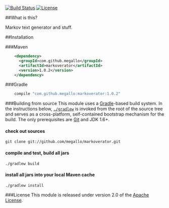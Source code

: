 [![Build Status](http://img.shields.io/travis/megallo/markoverator.svg)](https://travis-ci.org/megallo/markoverator) [![License](http://img.shields.io/badge/license-apache%202-brightgreen.svg)](https://github.com/megallo/markoverator/blob/master/LICENSE)

##What is this?

Markov text generator and stuff.

##Installation

###Maven
```xml
    <dependency>
      <groupId>com.github.megallo</groupId>
      <artifactId>markoverator</artifactId>
      <version>1.0.2</version>
    </dependency>
```

###Gradle
```groovy
    compile "com.github.megallo:markoverator:1.0.2"
```

###Building from source
This module uses a [Gradle](http://gradle.org)-based build system. In the instructions
below, [`./gradlew`](http://vimeo.com/34436402) is invoked from the root of the source tree and serves as
a cross-platform, self-contained bootstrap mechanism for the build. The only
prerequisites are [Git](https://help.github.com/articles/set-up-git) and JDK 1.6+.

#### check out sources
`git clone git://github.com/megallo/markoverator.git`

#### compile and test, build all jars
`./gradlew build`

#### install all jars into your local Maven cache
`./gradlew install`

###License
This module is released under version 2.0 of the
[Apache License](http://www.apache.org/licenses/LICENSE-2.0).
